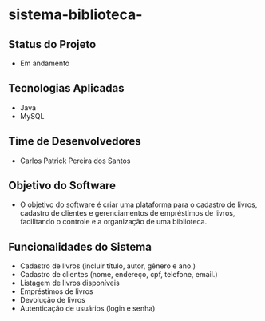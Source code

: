 ﻿# sistema-biblioteca-

## Status do Projeto
- Em andamento

## Tecnologias Aplicadas

- Java
- MySQL

## Time de Desenvolvedores 

- Carlos Patrick Pereira dos Santos

## Objetivo do Software

- O objetivo do software é criar uma plataforma para o cadastro de
    livros, cadastro de clientes
    e gerenciamentos de empréstimos de livros, facilitando o controle e a 
    organização de uma biblioteca.

## Funcionalidades do Sistema

- Cadastro de livros (incluir título, autor, gênero e ano.)
- Cadastro de clientes (nome, endereço, cpf, telefone, email.)
- Listagem de livros disponíveis
- Empréstimos de livros
- Devolução de livros
- Autenticação de usuários (login e senha)
